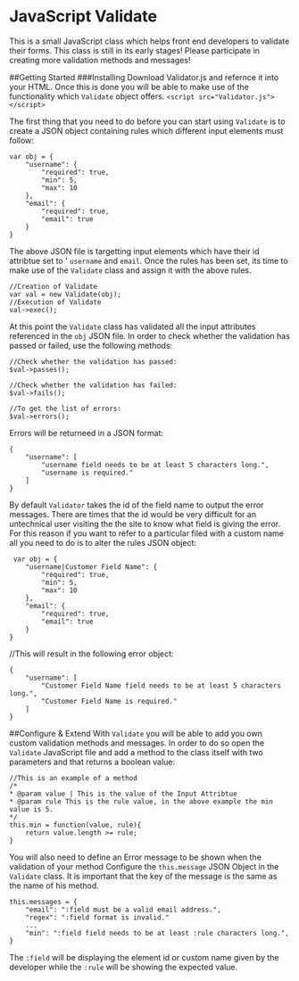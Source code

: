 JavaScript Validate
===========

This is a small JavaScript class which helps front end developers to validate their forms. This class is still in its early stages! Please participate in creating more validation methods and messages!

##Getting Started
###Installing
Download Validator.js and refernce it into your HTML. Once this is done you will be able to make use of the functionality which `Validate` object offers. 
`<script src="Validator.js"></script>`

The first thing that you need to do before you can start using `Validate` is to create a JSON object containing rules which different input elements must follow:

    var obj = {
        "username": {
            "required": true,
            "min": 5,
            "max": 10
        },
        "email": {
            "required": true,
            "email": true
        }
    }
    
The above JSON file is targetting input elements which have their id attribtue set to ' `username` and `email`. Once the rules has been set, its time to make use of the `Validate` class and assign it with the above rules.

    //Creation of Validate
    var val = new Validate(obj);
    //Execution of Validate
    val->exec();
    
At this point the `Validate` class has validated all the input attributes referenced in the `obj` JSON file. In order to check whether the validation has passed or failed, use the following methods:

    //Check whether the validation has passed:
    $val->passes();
    
    //Check whether the validation has failed:
    $val->fails();
    
    //To get the list of errors:
    $val->errors();
    
Errors will be returneed in a JSON format:

    {
        "username": [
            "username field needs to be at least 5 characters long.",
            "username is required."
        ]
    }
    
By default `Validator` takes the id of the field name to output the error messages. There are times that the id would be very difficult for an untechnical user visiting the the site to know what field is giving the error. For this reason if you want to refer to a particular filed with a custom name all you need to do is to alter the rules JSON object:

     var obj = {
        "username|Customer Field Name": {
            "required": true,
            "min": 5,
            "max": 10
        },
        "email": {
            "required": true,
            "email": true
        }
    }
    
//This will result in the following error object:

    {
        "username": [
            "Customer Field Name field needs to be at least 5 characters long.",
            "Customer Field Name is required."
        ]
    }
    
##Configure & Extend
With `Validate` you will be able to add you own custom validation methods and messages. In order to do so open the `Validate` JavaScript file and add a method to the class itself with two parameters and that returns a boolean value:

    //This is an example of a method
    /*
    * @param value | This is the value of the Input Attribtue
    * @param rule This is the rule value, in the above example the min value is 5.
    */
    this.min = function(value, rule){
        return value.length >= rule;
    }
    
You will also need to define an Error message to be shown when the validation of your method Configure the `this.message` JSON Object in the `Validate` class. It is important that the key of the message is the same as the name of his method.

    this.messages = {
		"email": ":field must be a valid email address.",
		"regex": ":field format is invalid."
		...
		"min": ":field field needs to be at least :rule characters long.",
	}
	
The `:field` will be displaying the element id or custom name given by the developer while the `:rule` will be showing the expected value.
